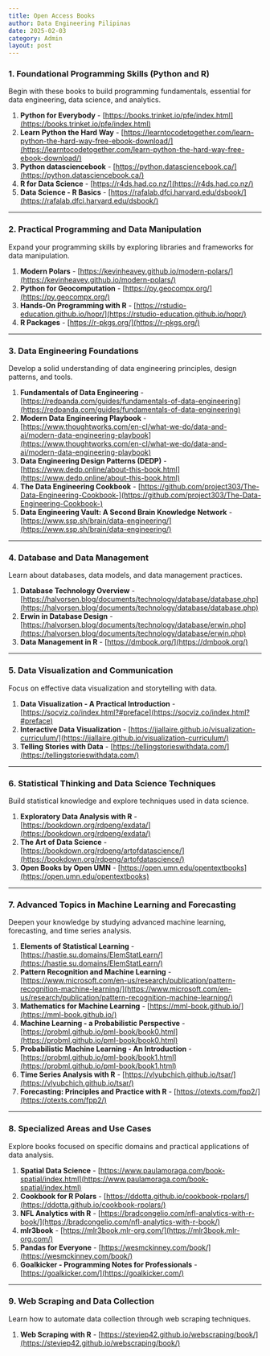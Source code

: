 ```yaml
---
title: Open Access Books
author: Data Engineering Pilipinas
date: 2025-02-03
category: Admin
layout: post
---
```


### **1. Foundational Programming Skills (Python and R)**  
Begin with these books to build programming fundamentals, essential for data engineering, data science, and analytics.

1. **Python for Everybody** - [https://books.trinket.io/pfe/index.html](https://books.trinket.io/pfe/index.html)
2. **Learn Python the Hard Way** - [https://learntocodetogether.com/learn-python-the-hard-way-free-ebook-download/](https://learntocodetogether.com/learn-python-the-hard-way-free-ebook-download/)
3. **Python datasciencebook** - [https://python.datasciencebook.ca/](https://python.datasciencebook.ca/)
4. **R for Data Science** - [https://r4ds.had.co.nz/](https://r4ds.had.co.nz/)
5. **Data Science - R Basics** - [https://rafalab.dfci.harvard.edu/dsbook/](https://rafalab.dfci.harvard.edu/dsbook/)

---

### **2. Practical Programming and Data Manipulation**  
Expand your programming skills by exploring libraries and frameworks for data manipulation.

1. **Modern Polars** - [https://kevinheavey.github.io/modern-polars/](https://kevinheavey.github.io/modern-polars/)
2. **Python for Geocomputation** - [https://py.geocompx.org/](https://py.geocompx.org/)
3. **Hands-On Programming with R** - [https://rstudio-education.github.io/hopr/](https://rstudio-education.github.io/hopr/)
4. **R Packages** - [https://r-pkgs.org/](https://r-pkgs.org/)

---

### **3. Data Engineering Foundations**  
Develop a solid understanding of data engineering principles, design patterns, and tools.

1. **Fundamentals of Data Engineering** - [https://redpanda.com/guides/fundamentals-of-data-engineering](https://redpanda.com/guides/fundamentals-of-data-engineering)
2. **Modern Data Engineering Playbook** - [https://www.thoughtworks.com/en-cl/what-we-do/data-and-ai/modern-data-engineering-playbook](https://www.thoughtworks.com/en-cl/what-we-do/data-and-ai/modern-data-engineering-playbook)
3. **Data Engineering Design Patterns (DEDP)** - [https://www.dedp.online/about-this-book.html](https://www.dedp.online/about-this-book.html)
4. **The Data Engineering Cookbook** - [https://github.com/project303/The-Data-Engineering-Cookbook-](https://github.com/project303/The-Data-Engineering-Cookbook-)
5. **Data Engineering Vault: A Second Brain Knowledge Network** - [https://www.ssp.sh/brain/data-engineering/](https://www.ssp.sh/brain/data-engineering/)

---

### **4. Database and Data Management**  
Learn about databases, data models, and data management practices.

1. **Database Technology Overview** - [https://halvorsen.blog/documents/technology/database/database.php](https://halvorsen.blog/documents/technology/database/database.php)
2. **Erwin in Database Design** - [https://halvorsen.blog/documents/technology/database/erwin.php](https://halvorsen.blog/documents/technology/database/erwin.php)
3. **Data Management in R** - [https://dmbook.org/](https://dmbook.org/)

---

### **5. Data Visualization and Communication**  
Focus on effective data visualization and storytelling with data.

1. **Data Visualization - A Practical Introduction** - [https://socviz.co/index.html?#preface](https://socviz.co/index.html?#preface)
2. **Interactive Data Visualization** - [https://jjallaire.github.io/visualization-curriculum/](https://jjallaire.github.io/visualization-curriculum/)
3. **Telling Stories with Data** - [https://tellingstorieswithdata.com/](https://tellingstorieswithdata.com/)

---

### **6. Statistical Thinking and Data Science Techniques**  
Build statistical knowledge and explore techniques used in data science.

1. **Exploratory Data Analysis with R** - [https://bookdown.org/rdpeng/exdata/](https://bookdown.org/rdpeng/exdata/)
2. **The Art of Data Science** - [https://bookdown.org/rdpeng/artofdatascience/](https://bookdown.org/rdpeng/artofdatascience/)
3. **Open Books by Open UMN** - [https://open.umn.edu/opentextbooks](https://open.umn.edu/opentextbooks)

---

### **7. Advanced Topics in Machine Learning and Forecasting**  
Deepen your knowledge by studying advanced machine learning, forecasting, and time series analysis.

1. **Elements of Statistical Learning** - [https://hastie.su.domains/ElemStatLearn/](https://hastie.su.domains/ElemStatLearn/)
2. **Pattern Recognition and Machine Learning** - [https://www.microsoft.com/en-us/research/publication/pattern-recognition-machine-learning/](https://www.microsoft.com/en-us/research/publication/pattern-recognition-machine-learning/)
3. **Mathematics for Machine Learning** - [https://mml-book.github.io/](https://mml-book.github.io/)
4. **Machine Learning - a Probabilistic Perspective** - [https://probml.github.io/pml-book/book0.html](https://probml.github.io/pml-book/book0.html)
5. **Probabilistic Machine Learning - An Introduction** - [https://probml.github.io/pml-book/book1.html](https://probml.github.io/pml-book/book1.html)
6. **Time Series Analysis with R** - [https://vlyubchich.github.io/tsar/](https://vlyubchich.github.io/tsar/)
7. **Forecasting: Principles and Practice with R** - [https://otexts.com/fpp2/](https://otexts.com/fpp2/)

---

### **8. Specialized Areas and Use Cases**  
Explore books focused on specific domains and practical applications of data analysis.

1. **Spatial Data Science** - [https://www.paulamoraga.com/book-spatial/index.html](https://www.paulamoraga.com/book-spatial/index.html)
2. **Cookbook for R Polars** - [https://ddotta.github.io/cookbook-rpolars/](https://ddotta.github.io/cookbook-rpolars/)
3. **NFL Analytics with R** - [https://bradcongelio.com/nfl-analytics-with-r-book/](https://bradcongelio.com/nfl-analytics-with-r-book/)
4. **mlr3book** - [https://mlr3book.mlr-org.com/](https://mlr3book.mlr-org.com/)
5. **Pandas for Everyone** - [https://wesmckinney.com/book/](https://wesmckinney.com/book/)
6. **Goalkicker - Programming Notes for Professionals** - [https://goalkicker.com/](https://goalkicker.com/)

---

### **9. Web Scraping and Data Collection**  
Learn how to automate data collection through web scraping techniques.

1. **Web Scraping with R** - [https://steviep42.github.io/webscraping/book/](https://steviep42.github.io/webscraping/book/)

